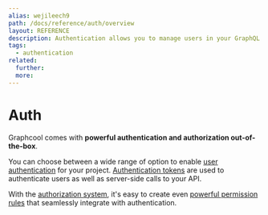 ```yaml
---
alias: wejileech9
path: /docs/reference/auth/overview
layout: REFERENCE
description: Authentication allows you to manage users in your GraphQL backend. Use authentication providers like Auth0 and Digits out-of-the-box.
tags:
  - authentication
related:
  further:
  more:
---
```


# Auth

Graphcool comes with **powerful authentication and authorization out-of-the-box**.

You can choose between a wide range of option to enable  [user authentication]() for your project. [Authentication tokens]() are used to authenticate users as well as server-side calls to your API.

With the [authorization system](!alias-iegoo0heez), it's easy to create even [powerful permission rules]() that seamlessly integrate with authentication.
